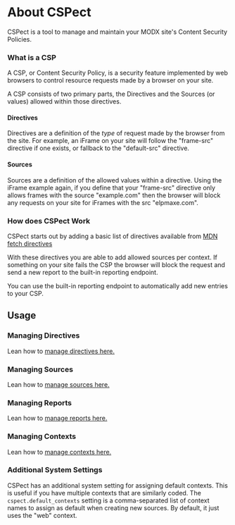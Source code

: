 # About CSPect

CSPect is a tool to manage and maintain your MODX site's Content Security Policies.

### What is a CSP

A CSP, or Content Security Policy, is a security feature implemented by web browsers to  control resource
requests made by a browser on your site. 

A CSP consists of two primary parts, the Directives and the Sources (or values) allowed within those directives.

#### Directives

Directives are a definition of the _type_ of request made by the browser from the site. For example, an iFrame
on your site will follow the "frame-src" directive if one exists, or fallback to the "default-src" directive.

#### Sources

Sources are a definition of the allowed values within a directive. Using the iFrame example again, if you define that
your "frame-src" directive only allows frames with the source "example.com" then the browser will block any requests
on your site for iFrames with the src "elpmaxe.com".

### How does CSPect Work

CSPect starts out by adding a basic list of directives available from [MDN fetch directives](https://developer.mozilla.org/en-US/docs/Web/HTTP/Reference/Headers/Content-Security-Policy#directives)

With these directives you are able to add allowed sources per context. If something on your site fails the CSP
the browser will block the request and send a new report to the built-in reporting endpoint.

You can use the built-in reporting endpoint to automatically add new entries to your CSP.

## Usage

### Managing Directives

Lean how to [manage directives here.](Directives.md)

### Managing Sources

Lean how to [manage sources here.](Sources.md)

### Managing Reports

Lean how to [manage reports here.](Reports.md)

### Managing Contexts

Lean how to [manage contexts here.](Contexts.md)

### Additional System Settings

CSPect has an additional system setting for assigning default contexts. This is useful if you have multiple contexts that 
are similarly coded. The `cspect.default_contexts` setting is a comma-separated list of context names to assign as default
when creating new sources. By default, it just uses the "web" context.
